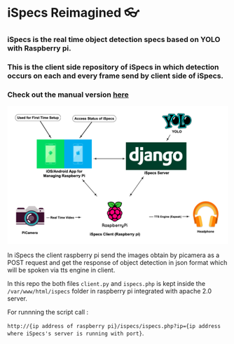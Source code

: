 # iSpecs Reimagined 👓

### iSpecs is the real time object detection specs based on YOLO with Raspberry pi.

### This is the client side repository of iSpecs in which detection occurs on each and every frame send by client side of iSpecs.

### Check out the manual version [here](https://github.com/Shritesh99/iSpecs)

<p align="center">
  <img src="https://github.com/Shritesh99/iSpecs-Reimagined_Server/blob/master/images/iSpecs-Arch.png" />
</p>

In iSpecs the client raspberry pi send the images obtain by picamera as a POST request and get the response of object detection in json format which will be spoken via tts engine in client.

In this repo the both files `client.py` and `ispecs.php` is kept inside the `/var/www/html/ispecs` folder in raspberry pi integrated with apache 2.0 server.

For runnning the script call :

`http://{ip address of raspberry pi}/ispecs/ispecs.php?ip={ip address where iSpecs's server is running with port}`.
